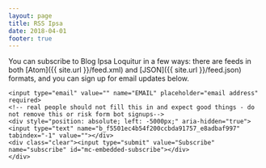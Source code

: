 ```yaml
---
layout: page
title: RSS Ipsa
date: 2018-04-01
footer: true
---
```


You can subscribe to Blog Ipsa Loquitur in a few ways: there are feeds in both [Atom]({{ site.url }}/feed.xml) and [JSON]({{ site.url }}/feed.json) formats, and you can sign up for email updates below.

<!-- Begin MailChimp Signup Form -->

<div id="mc_embed_signup">
<form action="https://barelylegally.us11.list-manage.com/subscribe/post?u=f5501ec4b54f200ccbda91757&amp;id=e8adbaf997" method="post" id="mc-embedded-subscribe-form" name="mc-embedded-subscribe-form" class="validate" target="_blank" novalidate>
    <div id="mc_embed_signup_scroll">
	
	<input type="email" value="" name="EMAIL" placeholder="email address" required>
    <!-- real people should not fill this in and expect good things - do not remove this or risk form bot signups-->
    <div style="position: absolute; left: -5000px;" aria-hidden="true"><input type="text" name="b_f5501ec4b54f200ccbda91757_e8adbaf997" tabindex="-1" value=""></div>
    <div class="clear"><input type="submit" value="Subscribe" name="subscribe" id="mc-embedded-subscribe"></div>
    </div>
</form>
</div>

<!--End mc_embed_signup-->